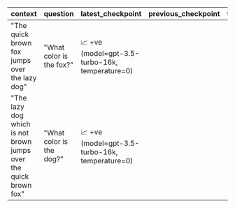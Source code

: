 | context | question | latest_checkpoint | previous_checkpoint | the_checkpoint_before |
| --- | --- | --- | --- | --- |
| "The quick brown fox jumps over the lazy dog" | "What color is the fox?" | 📈 +ve (model=gpt-3.5-turbo-16k, temperature=0) |  |  |
| "The lazy dog which is not brown jumps over the quick brown fox" | "What color is the dog?" | 📈 +ve (model=gpt-3.5-turbo-16k, temperature=0) |  |  |
